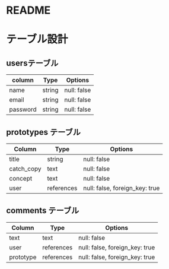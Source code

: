 # README

# テーブル設計

## usersテーブル

| column    | Type    | Options     |
|---------- |-------- |------------ |
| name      | string  | null: false |
| email     | string  | null: false |
| password  | string  | null: false |

## prototypes テーブル

| Column     | Type       | Options                        |
| ---------- | ---------- | ------------------------------ |
| title      | string     | null: false                    |
| catch_copy | text       | null: false                    |
| concept    | text       | null: false                    |
| user       | references | null: false, foreign_key: true |

## comments テーブル

| Column    | Type       | Options                        |
| --------- | ---------- | ------------------------------ |
| text      | text       | null: false                    |
| user      | references | null: false, foreign_key: true |
| prototype | references | null: false, foreign_key: true |